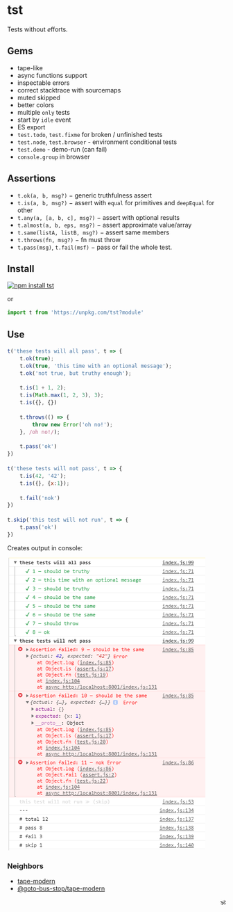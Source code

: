 # tst

Tests without <em>e</em>fforts.

## Gems

* tape-like
* async functions support
* inspectable errors
* correct stacktrace with sourcemaps
* muted skipped
* better colors
* multiple `only` tests
* start by `idle` event
* ES export
* `test.todo`, `test.fixme` for broken / unfinished tests
* `test.node`, `test.browser` - environment conditional tests
* `test.demo` - demo-run (can fail)
* `console.group` in browser

## Assertions

* `t.ok(a, b, msg?)` − generic truthfulness assert
* `t.is(a, b, msg?)` − assert with `equal` for primitives and `deepEqual` for other
* `t.any(a, [a, b, c], msg?)` − assert with optional results
* `t.almost(a, b, eps, msg?)` − assert approximate value/array
* `t.same(listA, listB, msg?)` − assert same members
* `t.throws(fn, msg?)` − fn must throw
* `t.pass(msg)`, `t.fail(msf)` − pass or fail the whole test.

## Install

[![npm install tst](https://nodei.co/npm/tst.png?mini=true)](https://npmjs.org/package/tst/)

or

```js
import t from 'https://unpkg.com/tst?module'
```

## Use

```js
t('these tests will all pass', t => {
	t.ok(true);
	t.ok(true, 'this time with an optional message');
	t.ok('not true, but truthy enough');

	t.is(1 + 1, 2);
	t.is(Math.max(1, 2, 3), 3);
	t.is({}, {})

	t.throws(() => {
		throw new Error('oh no!');
	}, /oh no!/);

	t.pass('ok')
})

t('these tests will not pass', t => {
	t.is(42, '42');
	t.is({}, {x:1});

	t.fail('nok')
})

t.skip('this test will not run', t => {
	t.pass('ok')
})
```

Creates output in console:

![preview](./preview.png)

### Neighbors

* [tape-modern](https://ghub.io/tape-modern)
* [@goto-bus-stop/tape-modern](https://github.com/goto-bus-stop/tape-modern#readme)

<p align="right">🕉️</p>
